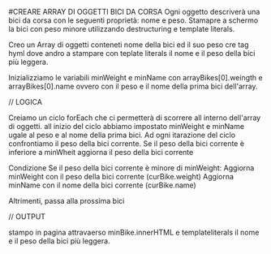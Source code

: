 #CREARE ARRAY DI OGGETTI BICI DA CORSA
  Ogni oggetto descriverà una bici da corsa con le seguenti proprietà:
  nome e peso.
  Stamapre a schermo la bici con peso minore utilizzando destructuring e template literals.

  Creo un Array di oggetti conteneti nome della bici ed il suo peso
  cre tag hyml dove andro a stampare con teplate literals il nome e il peso della bici più leggera.

  Inizializziamo le variabili minWeight e minName con arrayBikes[0].weingth e arrayBikes[0].name ovvero con il peso e il nome della prima bici dell'array.

  // LOGICA

  Creiamo un ciclo forEach che ci permetterà di scorrere all interno dell'array di oggetti.
  all inizio del ciclo abbiamo impostato minWeight e minName ugale al peso e al nome della prima bici.
  Ad ogni itarazione del ciclo confrontiamo il peso della bici corrente.
  Se il peso della bici corrente è inferiore a minWheit aggiorna il peso della bici corrente

  Condizione
   Se il peso della bici corrente è minore di minWeight:
    Aggiorna minWeight con il peso della bici corrente (curBike.weight)
    Aggiorna minName con il nome della bici corrente (curBike.name)

   Altrimenti, 
    passa alla prossima bici 
 
// OUTPUT

  stampo in pagina attravaerso minBike.innerHTML e templateliterals il nome e il peso della bici più leggera.



